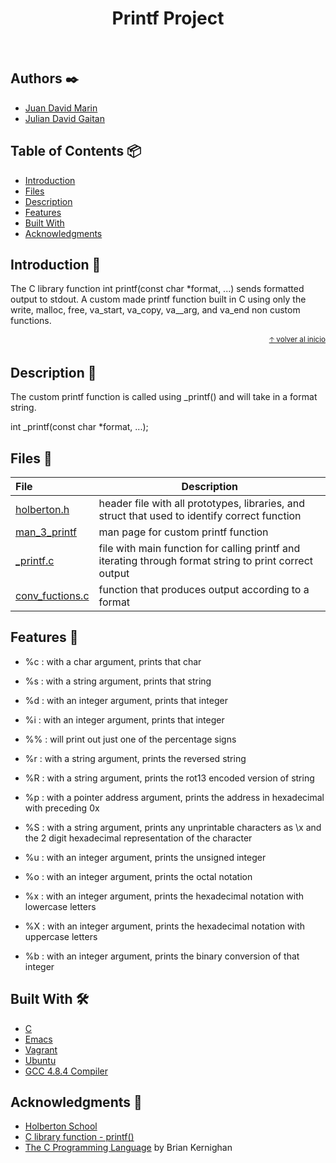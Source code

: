 <h1 align ="center"> Printf Project </h1><br>

## Authors ✒️

* [Juan David Marin](https://twitter.com/Teslothorcha)
* [Julian David Gaitan](https://twitter.com/JulianDavidG07)

## Table of Contents 📦

- [Introduction](#introduction)
- [Files](#files)
- [Description](#description)
- [Features](#features)
- [Built With](#built-with)
- [Acknowledgments](#acknowledgments)

## Introduction 📌

The C library function int printf(const char *format, ...) sends formatted output to stdout.
A custom made printf function built in C using only the write, malloc, free, va_start, va_copy, va__arg, and va_end non custom functions.

<div align="right">
  <small><a href="## Authors ✒️">🡡 volver al inicio</a></small>
</div>

## Description 📖

The custom printf function is called using \_printf() and will take in a format string.

int \_printf(const char \*format, ...);

## Files 📄

| File                               | Description                                                                                            |
| :--------------------------------- |------------------------------------------------------------------------------------------------------- |
|[holberton.h](./holberton.h)        | header file with all prototypes, libraries, and struct that used to identify correct function          |
|[man_3_printf](./man_3_printf)      | man page for custom printf function                                                                    |
|[_printf.c](./_printf.c)            | file with main function for calling printf and iterating through format string to print correct output |
|[conv_fuctions.c](./conv_funtions.c)| function that produces output according to a format

## Features 🔧

* %c : with a char argument, prints that char

* %s : with a string argument, prints that string

* %d : with an integer argument, prints that integer

* %i : with an integer argument, prints that integer

* %% : will print out just one of the percentage signs

* %r : with a string argument, prints the reversed string

* %R : with a string argument, prints the rot13 encoded version of string

* %p : with a pointer address argument, prints the address in hexadecimal with preceding 0x

* %S : with a string argument, prints any unprintable characters as \x and the 2 digit hexadecimal representation of the character

* %u : with an integer argument, prints the unsigned integer

* %o : with an integer argument, prints the octal notation

* %x : with an integer argument, prints the hexadecimal notation with lowercase letters

* %X : with an integer argument, prints the hexadecimal notation with uppercase letters

* %b : with an integer argument, prints the binary conversion of that integer


## Built With 🛠️

* [C](https://en.wikipedia.org/wiki/C_(programming_language))
* [Emacs](https://www.gnu.org/software/emacs/)
* [Vagrant](https://www.vagrantup.com/)
* [Ubuntu](https://www.ubuntu.com/)
* [GCC 4.8.4 Compiler](https://gcc.gnu.org/)

## Acknowledgments 🎁

* [Holberton School](https://www.holbertonschool.com/)
* [C library function - printf()](https://www.tutorialspoint.com/c_standard_library/c_function_printf.htm)
* [The C Programming Language](https://www.dipmat.univpm.it/~demeio/public/the_c_programming_language_2.pdf) by Brian Kernighan

